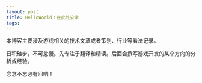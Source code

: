 ```yaml
---
layout: post
title: HelloWorld！在此处安家
tags:
---
```


本博客主要涉及游戏相关的技术文章或者策划、行业等看法记录。

日积硅步，不可怠慢。先专注于翻译和精读。后面会撰写游戏开发的某个方向的分析或经验。

念念不忘必有回响！